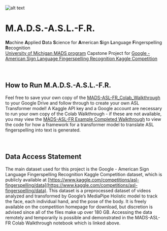 ![alt text](https://github.com/nruloff/MADS-ASL-FR/blob/main/readme_embedding_files/MADS-ASL-FR-Logo.jpg)
# M.A.D.S.-A.S.L.-F.R.
**M**achine **A**pplied **D**ata **S**cience for **A**merican **S**ign **L**anguage **F**ingerspelling **R**ecognition <br>
[University of Michigan MADS program](https://www.si.umich.edu/programs/master-applied-data-science) Capstone Project for [Google - American Sign Language Fingerspelling Recognition Kaggle Competition](https://www.kaggle.com/competitions/asl-fingerspelling)
<br><br><br>
## How to Run M.A.D.S.-A.S.L.-F.R.
Feel free to save your own copy of the [MADS-ASL-FR_Colab_Walkthrough](https://colab.research.google.com/drive/18Y5Ab8Otr-9-9REN1ReHveIuZoiz3LL0?usp=sharing) to your Google Drive and follow through to create your own ASL Transformer model! A Kaggle API key and a Google account are necessary to run your own copy of the Colab Walkthrough - if these are not available, you may view the [MADS-ASL-FR Example Completed Walkthrough](https://drive.google.com/file/d/1NOGMefeyWb6_3qwn5i_r_d0dNcgbXD_d/view?usp=sharing) to view the code for how a framework for a transformer model to translate ASL fingerspelling into text is generated.
<br><br><br>
## Data Access Statement
The main dataset used for this project is the Google - American Sign Language Fingerspelling Recognition Kaggle Competition dataset, which is publicly available at [https://www.kaggle.com/competitions/asl-fingerspelling/data](https://www.kaggle.com/competitions/asl-fingerspelling/data). This dataset is a preprocessed dataset of videos analyzed and transformed by Google’s MediaPipe Holistic model to track the face, each individual hand, and the pose of the body. It is freely available on the competition homepage for download, but discretion is advised since all of the files make up over 180 GB. Accessing the data remotely and temporarily is possible and demonstrated in the MADS-ASL-FR Colab Walkthrough notebook which is linked above.<br>
